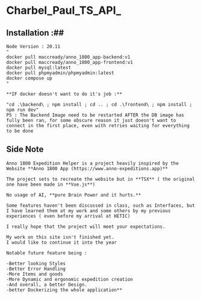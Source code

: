 # Charbel_Paul_TS_API_


## Installation :##
    Node Version : 20.11
    "
    docker pull maccready/anno_1800_app-backend:v1
    docker pull maccready/anno_1800_app-frontend:v1
    docker pull mysql:latest
    docker pull phpmyadmin/phpmyadmin:latest
    docker compose up
    "

    **IF docker doesn't want to do it's job :**

    "cd .\backend\ ; npm install ; cd .. ; cd .\frontend\ ; npm install ; npm run dev"
    PS : The Backend Image need to be restarted AFTER the DB image has fully been ran, for some obscure reason it just doesn't want to connect in the first place, even with retries waiting for everything to be done
## Side Note ##

    Anno 1800 Expedition Helper is a project heavily inspired by the Website **Anno 1800 App (https://www.anno-expeditions.app)**

    The project sets to recreate the website but in **TSX** ( the original one have been made in **Vue.js**)

    No usage of AI, **pure Brain Power and it hurts.**

    Some features haven't been discussed in class, such as Interfaces, but I have learned them at my work and some others by my previous experiences ( even before my arrival at HETIC)

    I really hope that the project will meet your expectations.

    My work on this site isn't finished yet. 
    I would like to continue it into the year

    Notable future feature being : 

    -Better looking Styles
    -Better Error Handling
    -More Items and goods
    -More Dynamic and ergonomic expedition creation
    -And overall, a better Design.
    -better Dockerizing the whole application**

        
